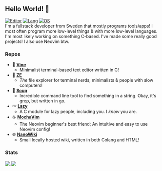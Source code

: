 Hello World! 👋
---------
[![Editor](https://img.shields.io/badge/Code%20Editor-Neovim-18e73a?logo=Neovim&logColor=18e73a&style=for-the-badge)](https://neovim.io)
[![Lang](https://img.shields.io/badge/Favourite%20Language-C-9d9d9d?logo=C&logoColor=9d9d9d&style=for-the-badge)](https://en.wikipedia.org/wiki/The_C_Programming_Language)
[![OS](https://img.shields.io/badge/Operating%20System-Fedora%20Linux-2b65d4?logo=fedora&logoColor=2b65d4&style=for-the-badge)](https://github.com/ElisStaaf/soup)  
I'm a fullstack developer from Sweden that mostly programs tools/apps! I most often program more low-level things & with more low-level languages. I'm most likely
working on something C-based. I've made some really good projects! I also use Neovim btw.

### Repos
* 📝 [**Vine**](https://github.com/ElisStaaf/vine)
  * Minimalist terminal-based text editor
    written in C!
* 📂 [**ZE**](https://github.com/ElisStaaf/ze)
  * *The* file explorer for terminal nerds,
    minimalists & people with slow computers!
* 🍲 [**Soup**](https://github.com/ElisStaaf/soup)
  * Incredible command line tool to find
    something in a string. Okay, it's grep,
    but written in go.
* 💤 [**Lazy**](https://github.com/ElisStaaf/lazy)
  * A C module for lazy people, including
    you. I _know_ you are.
* ☕ [**MochaVim**](https://github.com/ElisStaaf/MochaVim)
  * The Neovim beginner's best friend;
    An intuitive and easy to use Neovim config!
* 🌐 [**NanoWiki**](https://github.com/ElisStaaf/NanoWiki)
  * Small locally hosted wiki, written in both
    Golang and HTML!

### Stats
<a href="">
  <img align="center" src="https://github-readme-stats.vercel.app/api?username=ElisStaaf&theme=github_dark&show_icons=true"/>
</a>
<a href="">
  <img align="center" src="https://github-readme-stats.vercel.app/api/top-langs/?username=ElisStaaf&theme=github_dark&layout=compact"/>
</a>
